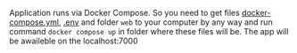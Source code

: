 Application runs via Docker Compose. So you need to get files [docker-compose.yml](https://github.com/dave502/parser.am/blob/main/docker-compose.yml), [.env](https://github.com/dave502/parser.am/blob/main/.env) and folder `web` to your computer by any way and run command `docker compose up` in folder where these files will be. The app will be awaileble on the localhost:7000